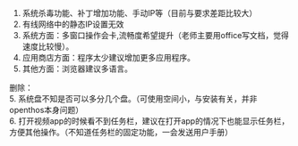 1. 系统杀毒功能、补丁增加功能、手动IP等（目前与要求差距比较大）
2. 有线网络中的静态IP设置无效
2. 系统方面：多窗口操作会卡,流畅度希望提升（老师主要用office写文档，觉得速度比较慢）。
3. 应用商店方面：程序太少建议增加更多应用程序。
4. 其他方面：浏览器建议多语言。

删除：     
5. 系统盘不知是否可以多分几个盘。（可使用空间小，与安装有关，并非openthos本身问题）     
6. 打开视频app的时候看不到任务栏，建议在打开app的情况下也能显示任务栏，方便其他操作。（不知道任务栏的固定功能，一会发送用户手册）
